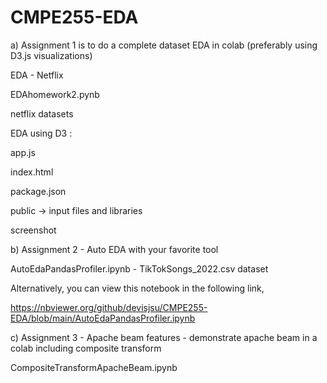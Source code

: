 # CMPE255-EDA

a) Assignment 1 is to do a complete dataset EDA in colab (preferably using D3.js visualizations)

EDA - Netflix

EDAhomework2.pynb

netflix datasets

EDA using D3 :

app.js

index.html

package.json

public -> input files and libraries

screenshot

b) Assignment 2 - Auto EDA with your favorite tool

AutoEdaPandasProfiler.ipynb - TikTokSongs_2022.csv dataset

Alternatively, you can view this notebook in the following link, 

https://nbviewer.org/github/devisjsu/CMPE255-EDA/blob/main/AutoEdaPandasProfiler.ipynb

c) Assignment 3 - Apache beam features - demonstrate apache beam in a colab including composite transform

CompositeTransformApacheBeam.ipynb


